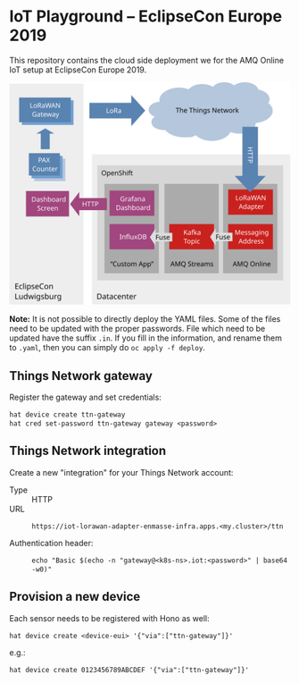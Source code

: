 # IoT Playground – EclipseCon Europe 2019

This repository contains the cloud side deployment we for the AMQ Online IoT
setup at EclipseCon Europe 2019.

![Overview](images/overview.svg "Overview")

**Note:** It is not possible to directly deploy the YAML files. Some of the files
          need to be updated with the proper passwords. File which need to be updated
          have the suffix `.in`. If you fill in the information, and rename them to `.yaml`,
          then you can simply do `oc apply -f deploy`.

## Things Network gateway

Register the gateway and set credentials:

    hat device create ttn-gateway
    hat cred set-password ttn-gateway gateway <password>

## Things Network integration

Create a new "integration" for your Things Network account:

<dl>

<dt>Type</dt><dd>HTTP</dd>

<dt>URL</dt>

<dd>

    https://iot-lorawan-adapter-enmasse-infra.apps.<my.cluster>/ttn

</dd>

<dt>Authentication header:</dt>

<dd>

    echo "Basic $(echo -n "gateway@<k8s-ns>.iot:<password>" | base64 -w0)"

</dd>

</dl>

## Provision a new device

Each sensor needs to be registered with Hono as well:

    hat device create <device-eui> '{"via":["ttn-gateway"]}'

e.g.:

    hat device create 0123456789ABCDEF '{"via":["ttn-gateway"]}'

